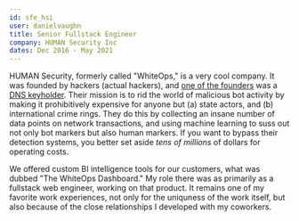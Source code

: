 ```yaml
---
id: sfe_hsi
user: danielvaughn
title: Senior Fullstack Engineer
company: HUMAN Security Inc
dates: Dec 2016 - May 2021
---
```


HUMAN Security, formerly called "WhiteOps," is a very cool company.
It was founded by hackers (actual hackers),
and [one of the founders](https://en.wikipedia.org/wiki/Dan_Kaminsky) was a [DNS keyholder](https://www.ces.tech/articles/2020/october/the-truth-about-the-people-with-the-keys-to-the-in.aspx).
Their mission is to rid the world of malicious bot activity by making it prohibitively expensive for anyone but
(a) state actors, and (b) international crime rings.
They do this by collecting an insane number of data points on network transactions,
and using machine learning to suss out not only bot markers but also human markers.
If you want to bypass their detection systems, you better set aside _tens of millions_ of dollars for operating costs.

We offered custom BI intelligence tools for our customers,
what was dubbed "The WhiteOps Dashboard."
My role there was as primarily as a fullstack web engineer, working on that product.
It remains one of my favorite work experiences,
not only for the uniquness of the work itself,
but also because of the close relationships I developed with my coworkers.

